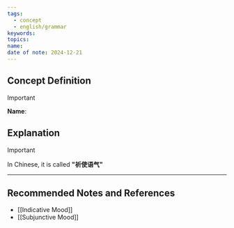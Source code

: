 ```yaml
---
tags:
  - concept
  - english/grammar
keywords: 
topics: 
name: 
date of note: 2024-12-21
---
```


## Concept Definition

>[!important]
>**Name**: 



## Explanation

>[!important]
>In Chinese, it is called **"祈使语气"**



-----------
##  Recommended Notes and References


- [[Indicative Mood]]
- [[Subjunctive Mood]]